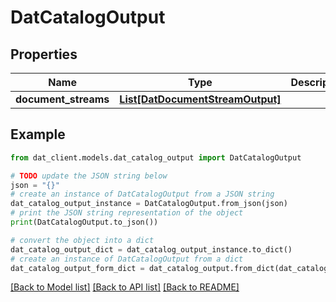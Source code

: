 # DatCatalogOutput


## Properties

Name | Type | Description | Notes
------------ | ------------- | ------------- | -------------
**document_streams** | [**List[DatDocumentStreamOutput]**](DatDocumentStreamOutput.md) |  | 

## Example

```python
from dat_client.models.dat_catalog_output import DatCatalogOutput

# TODO update the JSON string below
json = "{}"
# create an instance of DatCatalogOutput from a JSON string
dat_catalog_output_instance = DatCatalogOutput.from_json(json)
# print the JSON string representation of the object
print(DatCatalogOutput.to_json())

# convert the object into a dict
dat_catalog_output_dict = dat_catalog_output_instance.to_dict()
# create an instance of DatCatalogOutput from a dict
dat_catalog_output_form_dict = dat_catalog_output.from_dict(dat_catalog_output_dict)
```
[[Back to Model list]](../README.md#documentation-for-models) [[Back to API list]](../README.md#documentation-for-api-endpoints) [[Back to README]](../README.md)



